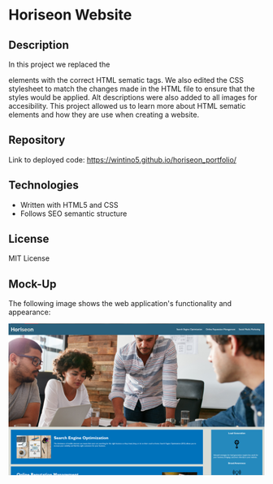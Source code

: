 # Horiseon Website

## Description

In this project we replaced the <div> elements with the correct HTML sematic tags. We also edited the CSS stylesheet to match the changes made in the HTML file to ensure that the styles would be applied. Alt descriptions were also added to all images for accesibility. This project allowed us to learn more about HTML sematic elements and how they are use when creating a website.

## Repository

Link to deployed code: https://wintino5.github.io/horiseon_portfolio/

## Technologies

- Written with HTML5 and CSS
- Follows SEO semantic structure

## License

MIT License

## Mock-Up

The following image shows the web application's functionality and appearance:

![The Horiseon webpage includes a navigation bar, a header image, and cards with text and images at the bottom of the page.](./assets/images/horiseon_website.png)
